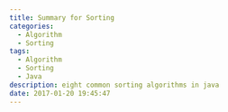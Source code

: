 ```yaml
---
title: Summary for Sorting
categories:
  - Algorithm
  - Sorting
tags:
  - Algorithm
  - Sorting
  - Java
description: eight common sorting algorithms in java
date: 2017-01-20 19:45:47
---
```






